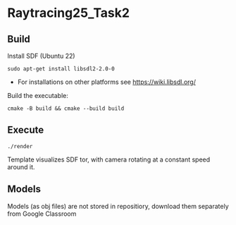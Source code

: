 # Raytracing25_Task2

## Build
Install SDF (Ubuntu 22)

    sudo apt-get install libsdl2-2.0-0

- For installations on other platforms see https://wiki.libsdl.org/

Build the executable:

    cmake -B build && cmake --build build

## Execute

    ./render

Template visualizes SDF tor, with camera rotating at a constant speed around it.

## Models

Models (as obj files) are not stored in repositiory, download them separately from Google Classroom